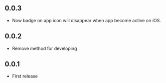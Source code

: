 ## 0.0.3

* Now badge on app icon will disappear when app become active on iOS.

## 0.0.2

* Remove method for developing


## 0.0.1

* First release
